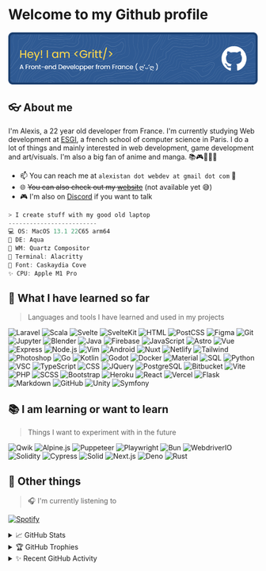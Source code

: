 # Welcome to my Github profile

![Header](src/hero.png)

## 👓 About me

I'm Alexis, a 22 year old developer from France. I'm currently studying Web development at [ESGI](https://www.esgi.fr/), a french school of computer science in Paris. I do a lot of things and mainly interested in web development, game development and art/visuals. I'm also a big fan of anime and manga. 📚🎮🎨💡🛌

- 📫 You can reach me at ```alexistan dot webdev at gmail dot com``` 🤖
- 🌐 ~~You can also check out my [website](https://justgritt.github.io/)~~ (not available yet 😅)
- 🎮 I'm also on [Discord](https://discordapp.com/users/186404820935114752) if you want to talk

```csharp
> I create stuff with my good old laptop
-------------------------
💻 OS: MacOS 13.1 22C65 arm64
🧼 DE: Aqua
📂 WM: Quartz Compositor
🔮 Terminal: Alacritty
📝 Font: Caskaydia Cove
✨ CPU: Apple M1 Pro
```

## 🌈 What I have learned so far

> Languages and tools I have learned and used in my projects

![Laravel](https://img.shields.io/badge/Laravel-FF2D20?style=for-the-badge&logo=laravel&logoColor=white) ![Scala](https://img.shields.io/badge/Scala-DC322F?style=for-the-badge&logo=scala&logoColor=white) ![Svelte](https://img.shields.io/badge/Svelte-FF3E00?style=for-the-badge&logo=svelte&logoColor=white) ![SvelteKit](https://img.shields.io/badge/SvelteKit-FF3E00?style=for-the-badge&logo=svelte&logoColor=white) ![HTML](https://img.shields.io/badge/HTML5-E34F26?style=for-the-badge&logo=html5&logoColor=white) ![PostCSS](https://img.shields.io/badge/PostCSS-DD3A0A?style=for-the-badge&logo=postcss&logoColor=white) ![Figma](https://img.shields.io/badge/Figma-F24E1E?style=for-the-badge&logo=figma&logoColor=white) ![Git](https://img.shields.io/badge/Git-F05032?style=for-the-badge&logo=git&logoColor=white) ![Jupyter](https://img.shields.io/badge/Jupyter-F37626?style=for-the-badge&logo=jupyter&logoColor=white) ![Blender](https://img.shields.io/badge/Blender-F5792A?style=for-the-badge&logo=blender&logoColor=white) ![Java](https://img.shields.io/badge/Java-ED8B00?style=for-the-badge&logo=Java&logoColor=white) ![Firebase](https://img.shields.io/badge/Firebase-FFCA28?style=for-the-badge&logo=firebase&logoColor=black) ![JavaScript](https://img.shields.io/badge/JavaScript-F7DF1E?style=for-the-badge&logo=javascript&logoColor=black) ![Astro](https://img.shields.io/badge/Astro-FFB81C?style=for-the-badge&logo=astro&logoColor=black) ![Vue](https://img.shields.io/badge/Vue.js-35495E?style=for-the-badge&logo=vue.js&logoColor=4FC08D) ![Express](https://img.shields.io/badge/Express-404D59?style=for-the-badge&logo=Express&logoColor=white) ![Node.js](https://img.shields.io/badge/Node.js-43853D?style=for-the-badge&logo=node.js&logoColor=white) ![Vim](https://img.shields.io/badge/Vim-019733?style=for-the-badge&logo=vim&logoColor=white) ![Android](https://img.shields.io/badge/Android-3DDC84?style=for-the-badge&logo=android&logoColor=white) ![Nuxt](https://img.shields.io/badge/Nuxt-00C58E?style=for-the-badge&logo=nuxt.js&logoColor=white) ![Netlify](https://img.shields.io/badge/Netlify-00C7B7?style=for-the-badge&logo=netlify&logoColor=white) ![Tailwind](https://img.shields.io/badge/Tailwind_CSS-38B2AC?style=for-the-badge&logo=tailwind-css&logoColor=white) ![Photoshop](https://img.shields.io/badge/Adobe%20Photoshop-31A8FF?style=for-the-badge&logo=adobe-photoshop&logoColor=white) ![Go](https://img.shields.io/badge/go-00ADD8?style=for-the-badge&logo=go&logoColor=white) ![Kotlin](https://img.shields.io/badge/Kotlin-0095D5?style=for-the-badge&logo=kotlin&logoColor=white) ![Godot](https://img.shields.io/badge/Godot-478CBF?style=for-the-badge&logo=godot-engine&logoColor=white) ![Docker](https://img.shields.io/badge/Docker-2496ED?style=for-the-badge&logo=docker&logoColor=white) ![Material](https://img.shields.io/badge/Material_UI-0081CB?style=for-the-badge&logo=material-ui&logoColor=white) ![SQL](https://img.shields.io/badge/SQL-4479A1?style=for-the-badge&logo=oracle&logoColor=white) ![Python](https://img.shields.io/badge/Python-3776AB?style=for-the-badge&logo=python&logoColor=white) ![VSC](https://img.shields.io/badge/Visual%20Studio%20Code-007ACC?style=for-the-badge&logo=visual-studio-code&logoColor=white) ![TypeScript](https://img.shields.io/badge/TypeScript-007ACC?style=for-the-badge&logo=typescript&logoColor=white) ![CSS](https://img.shields.io/badge/CSS3-1572B6?style=for-the-badge&logo=css3&logoColor=white) ![JQuery](https://img.shields.io/badge/jQuery-0769AD?style=for-the-badge&logo=jquery&logoColor=white) ![PostgreSQL](https://img.shields.io/badge/PostgreSQL-316192?style=for-the-badge&logo=postgresql&logoColor=white) ![Bitbucket](https://img.shields.io/badge/Bitbucket-0052CC?style=for-the-badge&logo=bitbucket&logoColor=white) ![Vite](https://img.shields.io/badge/Vite-646CFF?style=for-the-badge&logo=vite&logoColor=white) ![PHP](https://img.shields.io/badge/PHP-777BB4?style=for-the-badge&logo=php&logoColor=white) ![SCSS](https://img.shields.io/badge/SCSS-CC6699?style=for-the-badge&logo=sass&logoColor=white) ![Bootstrap](https://img.shields.io/badge/Bootstrap-563D7C?style=for-the-badge&logo=bootstrap&logoColor=white) ![Heroku](https://img.shields.io/badge/Heroku-430098?style=for-the-badge&logo=heroku&logoColor=white) ![React](https://img.shields.io/badge/React-20232A?style=for-the-badge&logo=react&logoColor=61DAFB) ![Vercel](https://img.shields.io/badge/Vercel-000000?style=for-the-badge&logo=vercel&logoColor=white) ![Flask](https://img.shields.io/badge/Flask-000000?style=for-the-badge&logo=flask&logoColor=white) ![Markdown](https://img.shields.io/badge/Markdown-000000?style=for-the-badge&logo=markdown&logoColor=white) ![GitHub](https://img.shields.io/badge/GitHub-100000?style=for-the-badge&logo=github&logoColor=white) ![Unity](https://img.shields.io/badge/Unity-100000?style=for-the-badge&logo=unity&logoColor=white) ![Symfony](https://img.shields.io/badge/Symfony-000000?style=for-the-badge&logo=symfony&logoColor=white)

## 📚 I am learning or want to learn

> Things I want to experiment with in the future
>
![Qwik](https://img.shields.io/badge/Qwik-18b6f6?style=for-the-badge&logo=javascript&logoColor=white) ![Alpine.js](https://img.shields.io/badge/Alpine.js-8BC0D0?style=for-the-badge&logo=alpine.js&logoColor=white) ![Puppeteer](https://img.shields.io/badge/Puppeteer-40B5A4?style=for-the-badge&logo=puppeteer&logoColor=white) ![Playwright](https://img.shields.io/badge/Playwright-2EAD33?style=for-the-badge&logo=playwright&logoColor=white) ![Bun](https://img.shields.io/badge/Bun-FFD700?style=for-the-badge&logo=bun&logoColor=black) ![WebdriverIO](https://img.shields.io/badge/WebdriverIO-EA5906?style=for-the-badge&logo=webdriverio&logoColor=white)  ![Solidity](https://img.shields.io/badge/Solidity-363636?style=for-the-badge&logo=solidity&logoColor=white) ![Cypress](https://img.shields.io/badge/Cypress-17202C?style=for-the-badge&logo=cypress&logoColor=white) ![Solid](https://img.shields.io/badge/Solidjs-111?style=for-the-badge&logo=solid&logoColor=white) ![Next.js](https://img.shields.io/badge/Next-black?style=for-the-badge&logo=next.js&logoColor=white) ![Deno](https://img.shields.io/badge/Deno-000000?style=for-the-badge&logo=deno&logoColor=white) ![Rust](https://img.shields.io/badge/Rust-000000?style=for-the-badge&logo=rust&logoColor=white)

## 🎈 Other things

> 🎧 I'm currently listening to
>
[![Spotify](https://spotify-playing-now-justgritt.vercel.app/api/spotify)](https://open.spotify.com/user/nsakumaax)

<details>
  <summary>📈 GitHub Stats</summary>
  <img src="https://github-readme-stats.vercel.app/api?username=justgritt&show_icons=true&theme=dark"/>
  <img src="https://github-readme-streak-stats.herokuapp.com/?user=justgritt&theme=dark"/>
  <img src="https://github-readme-stats.vercel.app/api/top-langs/?username=justgritt&layout=compact&theme=dark"/>
</details>

<details>
  <summary>🏆 GitHub Trophies</summary>
  <img src="https://github-profile-trophy.vercel.app/?username=justgritt&theme=onedark"/>
</details>

<details>
  <summary>✨ Recent GitHub Activity</summary>

  <!--START_SECTION:activity-->
1. 🎉 Merged PR [#15](https://github.com/JustGritt/Payment-Platform/pull/15) in [JustGritt/Payment-Platform](https://github.com/JustGritt/Payment-Platform)
2. 💪 Opened PR [#15](https://github.com/JustGritt/Payment-Platform/pull/15) in [JustGritt/Payment-Platform](https://github.com/JustGritt/Payment-Platform)
3. 🎉 Merged PR [#14](https://github.com/JustGritt/Payment-Platform/pull/14) in [JustGritt/Payment-Platform](https://github.com/JustGritt/Payment-Platform)
4. 💪 Opened PR [#14](https://github.com/JustGritt/Payment-Platform/pull/14) in [JustGritt/Payment-Platform](https://github.com/JustGritt/Payment-Platform)
5. 💪 Opened PR [#12](https://github.com/JustGritt/Payment-Platform/pull/12) in [JustGritt/Payment-Platform](https://github.com/JustGritt/Payment-Platform)
  <!--END_SECTION:activity-->
</details>